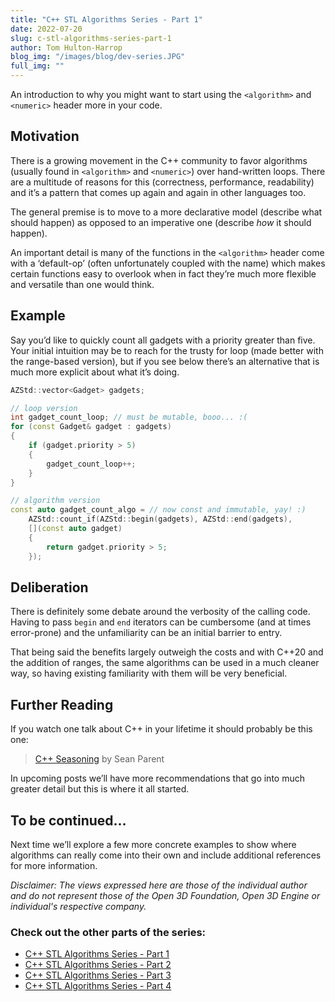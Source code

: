 ```yaml
---
title: "C++ STL Algorithms Series - Part 1"
date: 2022-07-20
slug: c-stl-algorithms-series-part-1
author: Tom Hulton-Harrop
blog_img: "/images/blog/dev-series.JPG"
full_img: ""
---
```

An introduction to why you might want to start using the `<algorithm>` and `<numeric>` header more in your code.

## Motivation

There is a growing movement in the C++ community to favor algorithms (usually found in `<algorithm>` and `<numeric>`) over hand-written loops. There are a multitude of reasons for this (correctness, performance, readability) and it’s a pattern that comes up again and again in other languages too.  
  
The general premise is to move to a more declarative model (describe what should happen) as opposed to an imperative one (describe _how_ it should happen).  
  
An important detail is many of the functions in the `<algorithm>` header come with a ‘default-op’ (often unfortunately coupled with the name) which makes certain functions easy to overlook when in fact they’re much more flexible and versatile than one would think.

## Example

Say you’d like to quickly count all gadgets with a priority greater than five. Your initial intuition may be to reach for the trusty for loop (made better with the range-based version), but if you see below there’s an alternative that is much more explicit about what it’s doing.

```c++
AZStd::vector<Gadget> gadgets;

// loop version
int gadget_count_loop; // must be mutable, booo... :(
for (const Gadget& gadget : gadgets)
{
    if (gadget.priority > 5)
    {
        gadget_count_loop++;
    }
}

// algorithm version
const auto gadget_count_algo = // now const and immutable, yay! :)    
    AZStd::count_if(AZStd::begin(gadgets), AZStd::end(gadgets),
    [](const auto gadget)
    {
        return gadget.priority > 5;
    });
```

## Deliberation

There is definitely some debate around the verbosity of the calling code. Having to pass `begin` and `end` iterators can be cumbersome (and at times error-prone) and the unfamiliarity can be an initial barrier to entry.  
  
That being said the benefits largely outweigh the costs and with C++20 and the addition of ranges, the same algorithms can be used in a much cleaner way, so having existing familiarity with them will be very beneficial.

## Further Reading

If you watch one talk about C++ in your lifetime it should probably be this one:

> [C++ Seasoning](https://youtu.be/W2tWOdzgXHA) by Sean Parent

In upcoming posts we’ll have more recommendations that go into much greater detail but this is where it all started.

## To be continued...

Next time we’ll explore a few more concrete examples to show where algorithms can really come into their own and include additional references for more information.

_Disclaimer: The views expressed here are those of the individual author and do not represent those of the Open 3D Foundation, Open 3D Engine or individual's respective company._

### Check out the other parts of the series:

* [C++ STL Algorithms Series - Part 1](/blog/posts/c-stl-algorithms-series-part-1/)
* [C++ STL Algorithms Series - Part 2](/blog/posts/c-stl-algorithms-series-part-2/)
* [C++ STL Algorithms Series - Part 3](/blog/posts/c-stl-algorithms-series-part-3/)
* [C++ STL Algorithms Series - Part 4](/blog/posts/c-stl-algorithms-series-part-4/)